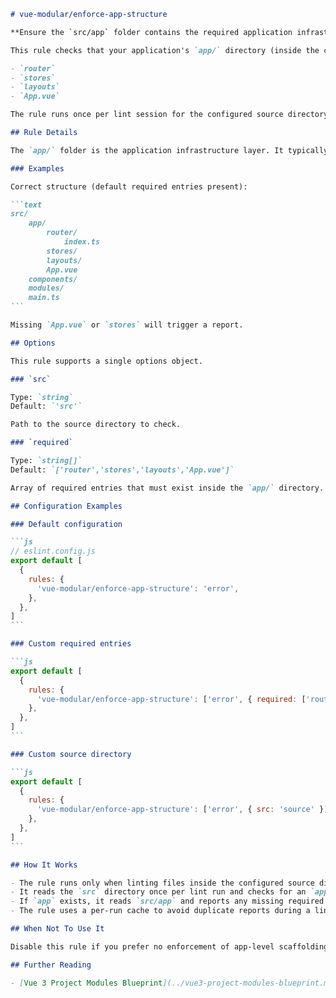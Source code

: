 ````markdown
# vue-modular/enforce-app-structure

**Ensure the `src/app` folder contains the required application infrastructure.**

This rule checks that your application's `app/` directory (inside the configured source folder) exists and contains a set of required entries. By default the rule expects:

- `router`
- `stores`
- `layouts`
- `App.vue`

The rule runs once per lint session for the configured source directory and reports any missing required entries.

## Rule Details

The `app/` folder is the application infrastructure layer. It typically contains router registration, app-level stores, global layouts and the root component (`App.vue`). This rule enforces presence of those entries to keep the app scaffold consistent across projects.

### Examples

Correct structure (default required entries present):

```text
src/
	app/
		router/
			index.ts
		stores/
		layouts/
		App.vue
	components/
	modules/
	main.ts
```

Missing `App.vue` or `stores` will trigger a report.

## Options

This rule supports a single options object.

### `src`

Type: `string`  
Default: `'src'`

Path to the source directory to check.

### `required`

Type: `string[]`  
Default: `['router','stores','layouts','App.vue']`

Array of required entries that must exist inside the `app/` directory. Each item is matched by name against the `fs.readdirSync` contents of `src/app`.

## Configuration Examples

### Default configuration

```js
// eslint.config.js
export default [
  {
    rules: {
      'vue-modular/enforce-app-structure': 'error',
    },
  },
]
```

### Custom required entries

```js
export default [
  {
    rules: {
      'vue-modular/enforce-app-structure': ['error', { required: ['router', 'stores', 'layouts', 'App.vue', 'plugins'] }],
    },
  },
]
```

### Custom source directory

```js
export default [
  {
    rules: {
      'vue-modular/enforce-app-structure': ['error', { src: 'source' }],
    },
  },
]
```

## How It Works

- The rule runs only when linting files inside the configured source directory (default: `src`).
- It reads the `src` directory once per lint run and checks for an `app` folder.
- If `app` exists, it reads `src/app` and reports any missing required entries.
- The rule uses a per-run cache to avoid duplicate reports during a lint session.

## When Not To Use It

Disable this rule if you prefer no enforcement of app-level scaffolding or if your project uses a different convention for application infrastructure.

## Further Reading

- [Vue 3 Project Modules Blueprint](../vue3-project-modules-blueprint.md)
````

